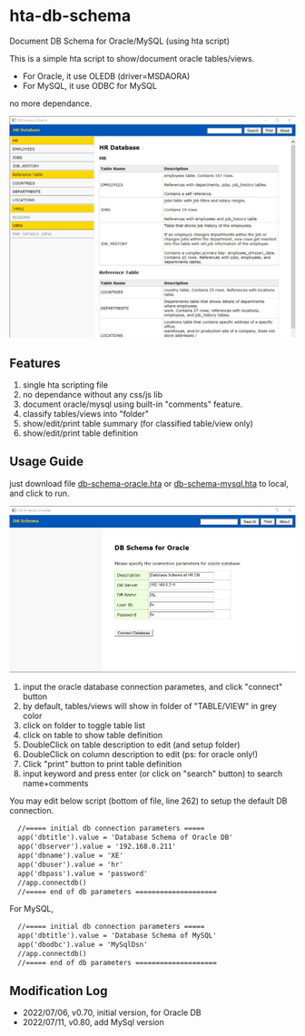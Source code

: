 # hta-db-schema

Document DB Schema for Oracle/MySQL (using hta script)

This is a simple hta script to show/document oracle tables/views. 

* For Oracle, it use OLEDB (driver=MSDAORA)
* For MySQL, it use ODBC for MySQL

no more dependance.

![](hta-db-schema-oracle.jpg)

## Features

1. single hta scripting file
2. no dependance without any css/js lib
3. document oracle/mysql using built-in "comments" feature.
4. classify tables/views into "folder"
4. show/edit/print table summary (for classified table/view only)
5. show/edit/print table definition 

## Usage Guide

just download file [db-schema-oracle.hta](srouce\db-schema-oracle.hta) 
or [db-schema-mysql.hta](srouce\db-schema-mysql.hta) to local, and click to run.

![](hta-db-schema-login.jpg)

1. input the oracle database connection parametes, and click "connect" button
1. by default, tables/views will show in folder of "TABLE/VIEW" in grey color
1. click on folder to toggle table list
1. click on table to show table definition
1. DoubleClick on table description to edit (and setup folder)
1. DoubleClick on column description to edit (ps: for oracle only!)
1. Click "print" button to print table definition
1. input keyword and press enter (or click on "search" button) to search name+comments

You may edit below script (bottom of file, line 262) to setup the default DB connection.

~~~
  //===== initial db connection parameters =====
  app('dbtitle').value = 'Database Schema of Oracle DB'
  app('dbserver').value = '192.168.0.211'
  app('dbname').value = 'XE'
  app('dbuser').value = 'hr'
  app('dbpass').value = 'password'
  //app.connectdb()
  //===== end of db parameters ====================
~~~  

For MySQL, 

~~~
  //===== initial db connection parameters =====
  app('dbtitle').value = 'Database Schema of MySQL'
  app('dbodbc').value = 'MySqlDsn'
  //app.connectdb()
  //===== end of db parameters ====================
~~~


## Modification Log

* 2022/07/06, v0.70, initial version, for Oracle DB
* 2022/07/11, v0.80, add MySql version

